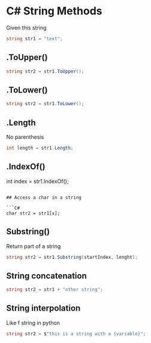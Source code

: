 # C# String Methods

Given this string 
```C#
string str1 = "text";
```

## .ToUpper()
```C#
string str2 = str1.ToUpper();
```

## .ToLower()
```C#
string str2 = str1.ToLower();
```

## .Length
No parenthesis
```C#
int length = str1.Length;
```

## .IndexOf()
<!-- ```C# -->
int index = str1.IndexOf();
```

## Access a char in a string

```C#
char str2 = str1[x];
```

## Substring()
Return part of a string
```C#
string str2 = str1.Substring(startIndex, lenght);
```

## String concatenation
```C#
string str2 = str1 + "other string";
```

## String interpolation
Like f string in python
```C#
string str2 = $"this is a string with a {variable}";
```
